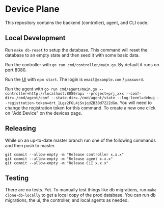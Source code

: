 # Device Plane

This repository contains the backend (controller), agent, and CLI code.

## Local Development

Run `make db-reset` to setup the database. This command will reset the database to an empty state and then seed it with some basic data.

Run the controller with `go run cmd/controller/main.go`. By default it runs on port 8080.

Run the [UI](https://github.com/deviceplane/app) with `npm start`. The login is `email@example.com` / `password`.

Run the agent with `go run cmd/agent/main.go --controller=http://localhost:8080/api --project=prj_xxx --conf-dir=./cmd/agent/conf --state-dir=./cmd/agent/state --log-level=debug --registration-token=drt_1Lgz2FGL4jSvjqdZB3Bd7Z2ZdGn`. You will need to change the registration token for this command. To create a new one click on "Add Device" on the devices page.

## Releasing

While on an up-to-date master branch run one of the following commands and then push to master.

```
git commit --allow-empty -m "Release controller x.x.x"
git commit --allow-empty -m "Release agent x.x.x"
git commit --allow-empty -m "Release CLI x.x.x"
```

## Testing

There are no tests. Yet. To manually test things like db migrations, run `make clone-db-locally` to get a local copy of the prod database. You can run db migrations, the ui, the controller, and local agents as needed.